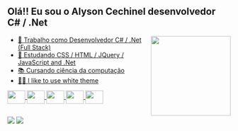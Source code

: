 ## Olá!! Eu sou o Alyson Cechinel desenvolvedor C# / .Net

<div>
    <a href="https://github.com/alysonmcechinel">
    <img align="right" height="180em" src="https://github-readme-stats.vercel.app/api/top-langs/?username=alysonmcechinel&layout=compact&langs_count=7"/>
    <ul>
      <li>🔭 Trabalho como Desenvolvedor C# / .Net (Full Stack)</li>
      <li>🌱 Estudando CSS / HTML / JQuery / JavaScript and .Net</li>
      <li>📚 Cursando ciência da computação</li>
      <li>😶‍🌫️ I like to use white theme</li>
    </ul>    
</div> 
  
 
  
<div>  
    <img align="center" height="30" width="40" src="https://cdn.jsdelivr.net/gh/devicons/devicon/icons/csharp/csharp-original.svg" />
    <img align="center" height="30" width="40" src="https://cdn.jsdelivr.net/gh/devicons/devicon/icons/html5/html5-original.svg" />
    <img align="center" height="30" width="40" src="https://cdn.jsdelivr.net/gh/devicons/devicon/icons/css3/css3-original.svg" />    
    <img align="center" height="30" width="40" src="https://cdn.jsdelivr.net/gh/devicons/devicon/icons/jquery/jquery-original.svg" />
    <img align="center" height="30" width="40" src="https://cdn.jsdelivr.net/gh/devicons/devicon/icons/javascript/javascript-original.svg" />
</div>  
  
##

<div>
  <a href="https://www.linkedin.com/in/alyson-matias-cechinel-63a958172" target="_blank"><img src="https://img.shields.io/badge/-LinkedIn-%230077B5?style=for-the-badge&logo=linkedin&logoColor=white" /></a> 
  <a href = "mailto:alysonmcechinell@gmail.com"><img src="https://img.shields.io/badge/-Gmail-%23333?style=for-the-badge&logo=gmail&logoColor=white" target="_blank"></a>
</div>
